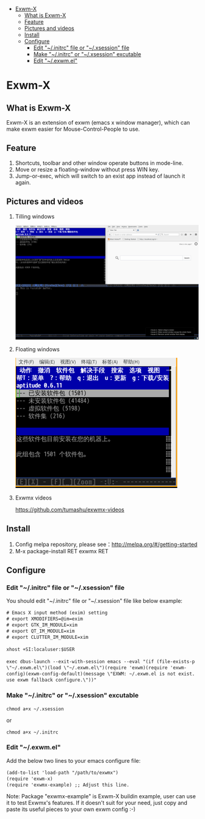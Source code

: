 - [Exwm-X](#orgebd3335)
  - [What is Exwm-X](#org1e57380)
  - [Feature](#orge59e883)
  - [Pictures and videos](#org92fd3d5)
  - [Install](#org2eaa15d)
  - [Configure](#orgafde6d1)
    - [Edit "~/.initrc" file or "~/.xsession" file](#org0f39afc)
    - [Make "~/.initrc" or "~/.xsession" excutable](#orgc587973)
    - [Edit "~/.exwm.el"](#orgb608db8)


<a id="orgebd3335"></a>

# Exwm-X


<a id="org1e57380"></a>

## What is Exwm-X

Exwm-X is an extension of exwm (emacs x window manager), which can make exwm easier for Mouse-Control-People to use.


<a id="orge59e883"></a>

## Feature

1.  Shortcuts, toolbar and other window operate buttons in mode-line.
2.  Move or resize a floating-window without press WIN key.
3.  Jump-or-exec, which will switch to an exist app instead of launch it again.


<a id="org92fd3d5"></a>

## Pictures and videos

1.  Tilling windows

    ![img](./snapshots/tilling-window.png)

2.  Floating windows

    ![img](./snapshots/floating-window.png)

3.  Exwmx videos

    <https://github.com/tumashu/exwmx-videos>


<a id="org2eaa15d"></a>

## Install

1.  Config melpa repository, please see：<http://melpa.org/#/getting-started>
2.  M-x package-install RET exwmx RET


<a id="orgafde6d1"></a>

## Configure


<a id="org0f39afc"></a>

### Edit "~/.initrc" file or "~/.xsession" file

You should edit "~/.initrc" file or "~/.xsession" file like below example:

    # Emacs X input method (exim) setting
    # export XMODIFIERS=@im=exim
    # export GTK_IM_MODULE=xim
    # export QT_IM_MODULE=xim
    # export CLUTTER_IM_MODULE=xim

    xhost +SI:localuser:$USER

    exec dbus-launch --exit-with-session emacs --eval "(if (file-exists-p \"~/.exwm.el\")(load \"~/.exwm.el\")(require 'exwm)(require 'exwm-config)(exwm-config-default)(message \"EXWM: ~/.exwm.el is not exist. use exwm fallback configure.\"))"


<a id="orgc587973"></a>

### Make "~/.initrc" or "~/.xsession" excutable

    chmod a+x ~/.xsession

or

    chmod a+x ~/.initrc


<a id="orgb608db8"></a>

### Edit "~/.exwm.el"

Add the below two lines to your emacs configure file:

    (add-to-list 'load-path "/path/to/exwmx")
    (require 'exwm-x)
    (require 'exwmx-example) ;; Adjust this line.

Note: Package "exwmx-example" is Exwm-X buildin example, user can use it to test Exwmx's features. If it doesn't suit for your need, just copy and paste its useful pieces to your own exwm config :-)